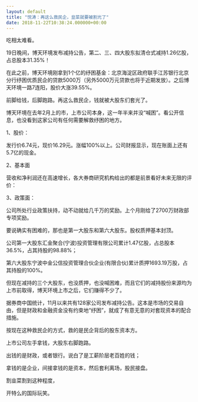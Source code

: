 ```yaml
---
layout: default
title: "悦涛：再这么救民企，韭菜就要被割光了"
date: 2018-11-22T10:38:24.000000+00:00
---
```



吃相太难看。

19日晚间，博天环境发布减持公告，第二、三、四大股东拟清仓式减持1.26亿股，占总股本31.35%！

在此之前，博天环境刚拿到1个亿的纾困基金：北京海淀区政府联手江苏银行北京分行纾困优质民企的贷款5000万（另外5000万元贷款也将于近期发放）。之后博天环境一路7连阳，股价大涨39.55%。

前脚给钱，后脚跑路。再这么救民企，钱就被大股东们套光了。

博天环境在去年2月上的市，上市公司本身，这一年半来并没“喊困”。看公开信息，也没看到这家公司有任何需要解救纾困的地方。

1、股价：

发行价6.74元，现价16.29元。涨幅100%以上。公司财报显示，现在账面上还有5.7亿的现金。

2、基本面

营收和净利润还在高速增长，各大券商研究机构给出的都是前景看好未来无限的评价：

3、政策面：

公司所处行业政策扶持，动不动就给几千万的奖励。上个月刚给了2700万财政部专项奖励。

要说确实有困难的，那也是第一大股东和第六大股东。股权质押基本封顶。

公司第一大股东汇金聚合(宁波)投资管理有限公司累计1.47亿股，占总股本36.5%，占其持股的98.88%；

第六大股东宁波中金公信投资管理合伙企业(有限合伙)累计质押1693.19万股，占其持股的100%。

但现在减持的三个大股东，也没质押，也没喊困难，而且它们的减持股份来源均为上市前取得，博天环境上市之后，它们赚得不少了。

据券商中国统计，11月以来共有128家公司发布减持公告。这本是市场的交易自由，但是财政和金融资金没有约束地“纾困”，就成了有意无意的对套现资本的配合措施。

按现在这种救民企的方式，救的是民企背后的股东资本方。

上市公司左手拿钱，大股东右脚跑路。

出钱的是财政，或者银行。说白了是工薪阶层老百姓的钱；

拿钱的是企业，间接拿钱的是资本，然后套利离场，股民接盘。

割韭菜割到这种程度，

开特么的国际玩笑。

